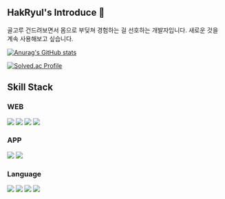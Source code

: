 ## HakRyul's Introduce 👋
골고루 건드려보면서 몸으로 부딪쳐 경험하는 걸 선호하는 개발자입니다. 새로운 것을 계속 사용해보고 싶습니다.

<!--
**markyul/markyul** is a ✨ _special_ ✨ repository because its `README.md` (this file) appears on your GitHub profile.

Here are some ideas to get you started:

- 🔭 I’m currently working on ...
- 🌱 I’m currently learning ...
- 👯 I’m looking to collaborate on ...
- 🤔 I’m looking for help with ...
- 💬 Ask me about ...
- 📫 How to reach me: ...
- 😄 Pronouns: ...
- ⚡ Fun fact: ...
-->


[![Anurag's GitHub stats](https://github-readme-stats.vercel.app/api?username=markyul&count_private=true&show_icons=true&theme=radical)](https://github.com/anuraghazra/github-readme-stats)

[![Solved.ac Profile](http://mazassumnida.wtf/api/v2/generate_badge?boj=pig052656)](https://solved.ac/pig052656)

## Skill Stack
### WEB
<div>
  <img src="https://img.shields.io/badge/html5-E34F26?style=for-the-badge&logo=html5&logoColor=white" />
  <img src="https://img.shields.io/badge/css3-1572B6?style=for-the-badge&logo=css3&logoColor=white" />
  <img src="https://img.shields.io/badge/react-black?style=for-the-badge&logo=react&logoColor=61DAFB" />
  <img src="https://img.shields.io/badge/vue.js-4FC08D?style=for-the-badge&logo=vue.js&logoColor=white" />
</div>

### APP
<div>
  <img src="https://img.shields.io/badge/react_native-black?style=for-the-badge&logo=react&logoColor=61DAFB" />
  <img src="https://img.shields.io/badge/android-3DDC84?style=for-the-badge&logo=android&logoColor=white" />
</div>

### Language
<div>
  <img src="https://img.shields.io/badge/javascript-black?style=for-the-badge&logo=javascript&logoColor=F7DF1E" />
  <img src="https://img.shields.io/badge/c++-00599C?style=for-the-badge&logo=c%2B%2B&logoColor=white" />
  <img src="https://img.shields.io/badge/kotlin-7F52FF?style=for-the-badge&logo=kotlin&logoColor=white" />
  <img src="https://img.shields.io/badge/python-3776AB?style=for-the-badge&logo=python&logoColor=white" />
</div>



<!-- [![Top Langs](https://github-readme-stats.vercel.app/api/top-langs/?username=markyul&layout=compact)](https://github.com/anuraghazra/github-readme-stats) -->

